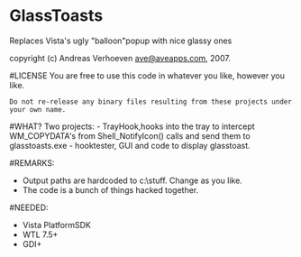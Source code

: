 # GlassToasts
Replaces Vista's ugly "balloon"popup with nice glassy ones

copyright (c) Andreas Verhoeven ave@aveapps.com, 2007.

#LICENSE
	You are free to use this code in whatever you like, however you like.

	Do not re-release any binary files resulting from these projects under
	your own name.



#WHAT?
	Two projects:
		- TrayHook,hooks into the tray to intercept WM_COPYDATA's from
			Shell_NotifyIcon() calls and send them to glasstoasts.exe
		- hooktester, GUI and code to display glasstoast.


#REMARKS:
- Output paths are hardcoded to c:\stuff. Change as you like.
- The code is a bunch of things hacked together.


#NEEDED:
- Vista PlatformSDK
- WTL 7.5+
- GDI+
